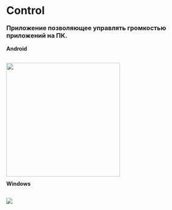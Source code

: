 # Control

<div align="left">
    <h3 style="margin-top: 10px;"> Приложение позволяющее управлять громкостью приложений на ПК.</h3>
    <h4 style="margin-top: 10px;"> Android </h4>
    <img style="margin-top: 10px;" src="https://i.imgur.com/exHF6IJ.jpeg"  width="300px">
    <h4 style="margin-top: 10px;"> Windows </h4>
    <img style="margin-top: 10px;" src="https://i.imgur.com/vSZZzqe.png"  >
</div>
